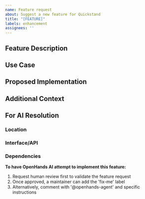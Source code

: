 ```yaml
---
name: Feature request
about: Suggest a new feature for Quickstand
title: "[FEATURE]"
labels: enhancement
assignees: ''
---
```


## Feature Description
<!-- A clear and concise description of the feature you want -->

## Use Case
<!-- Explain why this feature would be useful -->

## Proposed Implementation
<!-- If you have ideas about how to implement this feature, describe them here -->

## Additional Context
<!-- Add any other context, screenshots, or examples about the feature -->

## For AI Resolution
<!-- If you'd like the OpenHands AI agent to attempt implementing this feature, add these details: -->

### Location
<!-- Where should this feature be implemented? E.g., which package, directory, file -->

### Interface/API
<!-- What should the public API or interface for this feature look like? -->

### Dependencies
<!-- List any dependencies this feature might need -->

**To have OpenHands AI attempt to implement this feature:**
1. Request human review first to validate the feature request
2. Once approved, a maintainer can add the 'fix-me' label
3. Alternatively, comment with '@openhands-agent' and specific instructions 